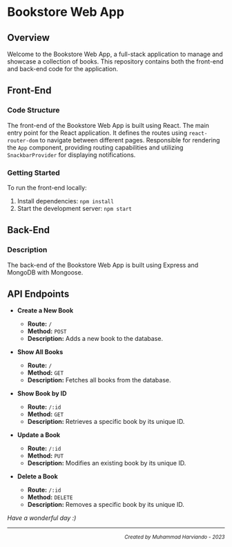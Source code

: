# Bookstore Web App

## Overview

Welcome to the Bookstore Web App, a full-stack application to manage and showcase a collection of books. This repository contains both the front-end and back-end code for the application.

## Front-End

### Code Structure

The front-end of the Bookstore Web App is built using React. The main entry point for the React application. It defines the routes using `react-router-dom` to navigate between different pages. Responsible for rendering the `App` component, providing routing capabilities and utilizing `SnackbarProvider` for displaying notifications.

### Getting Started

To run the front-end locally:

1. Install dependencies: `npm install`
2. Start the development server: `npm start`

## Back-End

### Description

The back-end of the Bookstore Web App is built using Express and MongoDB with Mongoose. 

## API Endpoints

- **Create a New Book**
  - **Route:** `/`
  - **Method:** `POST`
  - **Description:** Adds a new book to the database.

- **Show All Books**
  - **Route:** `/`
  - **Method:** `GET`
  - **Description:** Fetches all books from the database.

- **Show Book by ID**
  - **Route:** `/:id`
  - **Method:** `GET`
  - **Description:** Retrieves a specific book by its unique ID.

- **Update a Book**
  - **Route:** `/:id`
  - **Method:** `PUT`
  - **Description:** Modifies an existing book by its unique ID.

- **Delete a Book**
  - **Route:** `/:id`
  - **Method:** `DELETE`
  - **Description:** Removes a specific book by its unique ID.

*Have a wonderful day :)*

<hr>
<p align="right"><sub><i>Created by Muhammad Harviando - 2023</i></sub></p>
